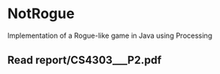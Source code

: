# NotRogue
Implementation of a Rogue-like game in Java using Processing

## Read report/CS4303___P2.pdf
